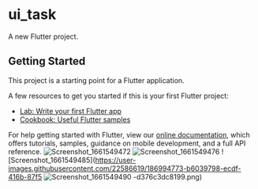 # ui_task

A new Flutter project.

## Getting Started

This project is a starting point for a Flutter application.

A few resources to get you started if this is your first Flutter project:

- [Lab: Write your first Flutter app](https://flutter.dev/docs/get-started/codelab)
- [Cookbook: Useful Flutter samples](https://flutter.dev/docs/cookbook)

For help getting started with Flutter, view our
[online documentation](https://flutter.dev/docs), which offers tutorials,
samples, guidance on mobile development, and a full API reference.
![Screenshot_1661549472](https://user-images.githubusercontent.com/22586619/186994766-2b6d48db-11ae-4881-832d-2e0e8c23ed0f.png)
![Screenshot_1661549476](https://user-images.githubusercontent.com/22586619/186994769-2be09fe5-2e79-4675-a39c-9f46178b0fda.png)
![Screenshot_1661549485](https://user-images.githubusercontent.com/22586619/186994773-b6039798-ecdf-416b-87f5
![Screenshot_1661549490](https://user-images.githubusercontent.com/22586619/186994778-70af3722-b8f2-4068-8308-7742abce89d3.png)
-d376c3dc8199.png)


